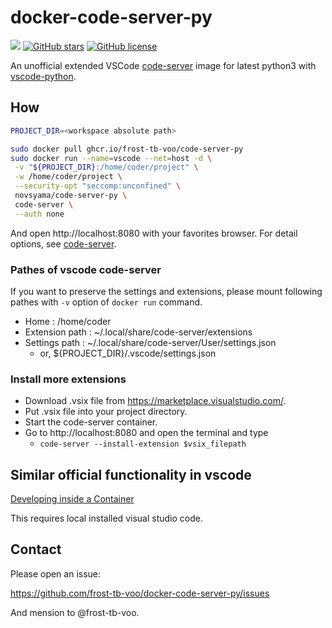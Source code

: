 # docker-code-server-py
[![](https://img.shields.io/github/workflow/status/frost-tb-voo/docker-code-server-py/Docker?style=flat-square)](https://github.com/frost-tb-voo/docker-code-server-py/actions/workflows/docker-publish.yml)
[![GitHub stars](https://img.shields.io/github/stars/frost-tb-voo/docker-code-server-py.svg?style=flat-square)](https://github.com/frost-tb-voo/docker-code-server-py/stargazers)
[![GitHub license](https://img.shields.io/github/license/frost-tb-voo/docker-code-server-py.svg?style=flat-square)](https://github.com/frost-tb-voo/docker-code-server-py/blob/master/LICENSE)

An unofficial extended VSCode [code-server](https://github.com/cdr/code-server) image for latest python3 with [vscode-python](https://github.com/microsoft/vscode-python/releases).

## How

```bash
PROJECT_DIR=<workspace absolute path>

sudo docker pull ghcr.io/frost-tb-voo/code-server-py
sudo docker run --name=vscode --net=host -d \
 -v "${PROJECT_DIR}:/home/coder/project" \
 -w /home/coder/project \
 --security-opt "seccomp:unconfined" \
 novsyama/code-server-py \
 code-server \
 --auth none
```

And open http://localhost:8080 with your favorites browser.
For detail options, see [code-server](https://github.com/cdr/code-server).

### Pathes of vscode code-server
If you want to preserve the settings and extensions, please mount following pathes with `-v` option of `docker run` command.

- Home : /home/coder
- Extension path : ~/.local/share/code-server/extensions
- Settings path : ~/.local/share/code-server/User/settings.json
  - or, ${PROJECT_DIR}/.vscode/settings.json

### Install more extensions
- Download .vsix file from https://marketplace.visualstudio.com/.
- Put .vsix file into your project directory.
- Start the code-server container.
- Go to http://localhost:8080 and open the terminal and type
  - `code-server --install-extension $vsix_filepath`

## Similar official functionality in vscode
[Developing inside a Container](https://code.visualstudio.com/docs/remote/containers)

This requires local installed visual studio code.

## Contact
Please open an issue:

https://github.com/frost-tb-voo/docker-code-server-py/issues

And mension to @frost-tb-voo.
